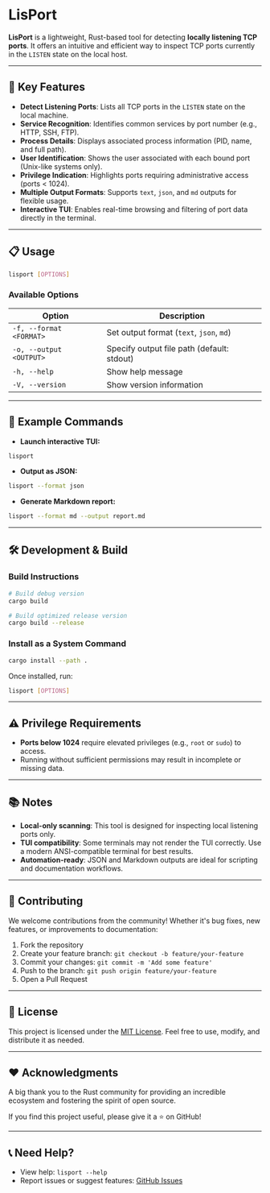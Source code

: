 # LisPort

**LisPort** is a lightweight, Rust-based tool for detecting **locally listening TCP ports**. It offers an intuitive and efficient way to inspect TCP ports currently in the `LISTEN` state on the local host.

---

## 🚀 Key Features

- **Detect Listening Ports**: Lists all TCP ports in the `LISTEN` state on the local machine.
- **Service Recognition**: Identifies common services by port number (e.g., HTTP, SSH, FTP).
- **Process Details**: Displays associated process information (PID, name, and full path).
- **User Identification**: Shows the user associated with each bound port (Unix-like systems only).
- **Privilege Indication**: Highlights ports requiring administrative access (ports < 1024).
- **Multiple Output Formats**: Supports `text`, `json`, and `md` outputs for flexible usage.
- **Interactive TUI**: Enables real-time browsing and filtering of port data directly in the terminal.

---

## 📋 Usage

```bash
lisport [OPTIONS]
```

### Available Options

| Option                  | Description                                |
| ----------------------- | ------------------------------------------ |
| `-f, --format <FORMAT>` | Set output format (`text`, `json`, `md`)   |
| `-o, --output <OUTPUT>` | Specify output file path (default: stdout) |
| `-h, --help`            | Show help message                          |
| `-V, --version`         | Show version information                   |

---

## 🧪 Example Commands

- **Launch interactive TUI:**

```bash
lisport
```

- **Output as JSON:**

```bash
lisport --format json
```

- **Generate Markdown report:**

```bash
lisport --format md --output report.md
```

---

## 🛠️ Development & Build

### Build Instructions

```bash
# Build debug version
cargo build

# Build optimized release version
cargo build --release
```

### Install as a System Command

```bash
cargo install --path .
```

Once installed, run:

```bash
lisport [OPTIONS]
```

---

## ⚠️ Privilege Requirements

- **Ports below 1024** require elevated privileges (e.g., `root` or `sudo`) to access.
- Running without sufficient permissions may result in incomplete or missing data.

---

## 📚 Notes

- **Local-only scanning**: This tool is designed for inspecting local listening ports only.
- **TUI compatibility**: Some terminals may not render the TUI correctly. Use a modern ANSI-compatible terminal for best results.
- **Automation-ready**: JSON and Markdown outputs are ideal for scripting and documentation workflows.

---

## 🤝 Contributing

We welcome contributions from the community! Whether it's bug fixes, new features, or improvements to documentation:

1. Fork the repository
2. Create your feature branch: `git checkout -b feature/your-feature`
3. Commit your changes: `git commit -m 'Add some feature'`
4. Push to the branch: `git push origin feature/your-feature`
5. Open a Pull Request

---

## 📄 License

This project is licensed under the [MIT License](LICENSE). Feel free to use, modify, and distribute it as needed.

---

## ❤️ Acknowledgments

A big thank you to the Rust community for providing an incredible ecosystem and fostering the spirit of open source.

If you find this project useful, please give it a ⭐ on GitHub!

---

## 📞 Need Help?

- View help: `lisport --help`
- Report issues or suggest features: [GitHub Issues](https://github.com/moyanj/lisport/issues)